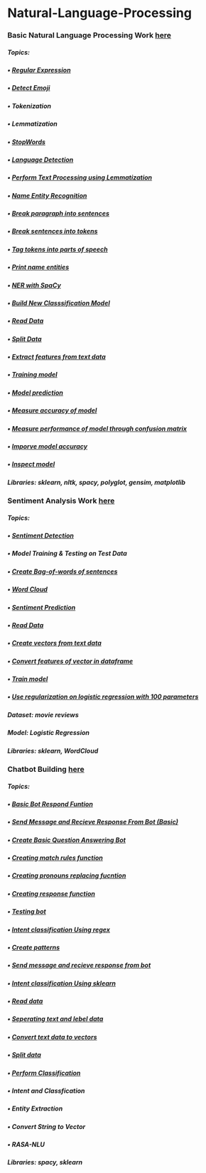 # Natural-Language-Processing

### Basic Natural Language Processing Work [here](https://github.com/Muhammad-Usama-07/Natural-Language-Processing/tree/main/NLP_Basics)
##### Topics:
#####   • [Regular Expression](https://github.com/Muhammad-Usama-07/Natural-Language-Processing/blob/af362e09992d49f39e23e3a7ccfc76c0e786ac46/NLP_Basics/workFile.ipynb)
#####   • [Detect Emoji](https://github.com/Muhammad-Usama-07/Natural-Language-Processing/blob/bc889bb71b5466e982f51ed32547414e6640e1e7/NLP_Basics/workFile.ipynb)
#####   • Tokenization
#####   • Lemmatization
#####   • [StopWords](https://github.com/Muhammad-Usama-07/Natural-Language-Processing/blob/02d7986de08967d7aa49fa5e32ca36e503159834/NLP_Basics/workFile.ipynb)
#####   • [Language Detection](https://github.com/Muhammad-Usama-07/Natural-Language-Processing/blob/62b1baeea7a44e8d27922f78d1e0d644ca109e0c/NLP_Basics/workFile.ipynb)
#####   • [Perform Text Processing using Lemmatization](https://github.com/Muhammad-Usama-07/Natural-Language-Processing/blob/3a8bb11c65de13315e55faaf7e8abc95b0c6d123/NLP_Basics/workFile.ipynb)

#####   • [Name Entity Recognition](https://github.com/Muhammad-Usama-07/Natural-Language-Processing/blob/654c6f2c79014b756a2befda58a34e4ad41a201a/NLP_Basics/workFile.ipynb)
#####         • [Break paragraph into sentences](https://github.com/Muhammad-Usama-07/Natural-Language-Processing/blob/0fbe9dfa0481aab5ba63ae4d4f4a7969a8564ea5/NLP_Basics/workFile.ipynb)
#####         • [Break sentences into tokens](https://github.com/Muhammad-Usama-07/Natural-Language-Processing/blob/0211c3fa8287a4a6238c2a9c4e8e6a1b4d05bf5c/NLP_Basics/workFile.ipynb)
#####         • [Tag tokens into parts of speech](https://github.com/Muhammad-Usama-07/Natural-Language-Processing/blob/871d159fc5d02169e54565a9bf75d8a83b3a38b0/NLP_Basics/workFile.ipynb)
#####         • [Print name entities](https://github.com/Muhammad-Usama-07/Natural-Language-Processing/blob/f7df84592f5466782bcb80cadb9cd4f8bdb3ddb8/NLP_Basics/workFile.ipynb)
#####         • [NER with SpaCy](https://github.com/Muhammad-Usama-07/Natural-Language-Processing/blob/535bbff4c590d176270a98a1a3997eb49be3374d/NLP_Basics/workFile.ipynb)

#####   • [Build New Classsification Model](https://github.com/Muhammad-Usama-07/Natural-Language-Processing/blob/d35bced30bbe27751c6f683abb23b1b7f22e3c67/NLP_Basics/workFile.ipynb)
#####         • [Read Data](https://github.com/Muhammad-Usama-07/Natural-Language-Processing/blob/ef5b7d69f4cb6916322f3b73c2f5922ef1310338/NLP_Basics/workFile.ipynb)
#####         • [Split Data](https://github.com/Muhammad-Usama-07/Natural-Language-Processing/blob/79fb5daae9a52e867008e69b4e9ae02fc08b025d/NLP_Basics/workFile.ipynb)
#####         • [Extract features from text data](https://github.com/Muhammad-Usama-07/Natural-Language-Processing/blob/e489c21d35416fd65e6d07e110f864e532d1ef97/NLP_Basics/workFile.ipynb)
#####         • [Training model](https://github.com/Muhammad-Usama-07/Natural-Language-Processing/blob/e673a339e02c0b224db5e5c2a9289982803cc0e3/NLP_Basics/workFile.ipynb)
#####         • [Model prediction](https://github.com/Muhammad-Usama-07/Natural-Language-Processing/blob/9ddbcaff034fa08e568af7f5c1527321bf62190f/NLP_Basics/workFile.ipynb)
#####         • [Measure accuracy of model](https://github.com/Muhammad-Usama-07/Natural-Language-Processing/blob/fafd4f2c1444a811debe2b06a8625e5e53269662/NLP_Basics/workFile.ipynb)
#####         • [Measure performance of model through confusion matrix](https://github.com/Muhammad-Usama-07/Natural-Language-Processing/blob/d0b8cafb2096766ec41676350dacb11951651c38/NLP_Basics/workFile.ipynb)
#####         • [Imporve model accuracy](https://github.com/Muhammad-Usama-07/Natural-Language-Processing/blob/main/NLP_Basics/workFile.ipynb)
#####         • [Inspect model](https://github.com/Muhammad-Usama-07/Natural-Language-Processing/blob/ed463c227e895ff720877388adf937b5cc9a4ae0/NLP_Basics/workFile.ipynb)

##### **Libraries:** sklearn, nltk, spacy, polyglot, gensim, matplotlib
### Sentiment Analysis Work [here](https://github.com/Muhammad-Usama-07/Natural-Language-Processing/tree/main/Sentiment_Analysis)

##### Topics:
##### • [Sentiment Detection](https://github.com/Muhammad-Usama-07/Natural-Language-Processing/blob/b251beb6c435404c97c9c4e523b99235fadcc6cd/Sentiment_Analysis/WorkFile.ipynb)
##### • Model Training & Testing on Test Data
##### • [Create Bag-of-words of sentences](https://github.com/Muhammad-Usama-07/Natural-Language-Processing/blob/ab5d1e4137a24334b21ddf45f9940929d5365092/Sentiment_Analysis/WorkFile.ipynb)
##### • [Word Cloud](https://github.com/Muhammad-Usama-07/Natural-Language-Processing/blob/d77abefbea22c346306426cb01dae3aea26d0b9c/Sentiment_Analysis/WorkFile.ipynb)


#####   • [Sentiment Prediction](https://github.com/Muhammad-Usama-07/Natural-Language-Processing/blob/474bee07ca48de961776a472696deebd259c9f36/Sentiment_Analysis/WorkFile.ipynb)
#####         • [Read Data](https://github.com/Muhammad-Usama-07/Natural-Language-Processing/blob/c5bdb75d938d6ac6b9a056907512cd4dcad11faf/Sentiment_Analysis/WorkFile.ipynb)
#####         • [Create vectors from text data](https://github.com/Muhammad-Usama-07/Natural-Language-Processing/blob/293f4f41bb4f9f16b53f4e8b19543ad677ebe678/Sentiment_Analysis/WorkFile.ipynb)
#####         • [Convert features of vector in dataframe](https://github.com/Muhammad-Usama-07/Natural-Language-Processing/blob/981095c89bb6f6737eb341688598081c97d8340d/Sentiment_Analysis/WorkFile.ipynb)
#####         • [Train model](https://github.com/Muhammad-Usama-07/Natural-Language-Processing/blob/f507eaf54a81f6e8dadaa8e70d906dd300e79141/Sentiment_Analysis/WorkFile.ipynb)
#####         • [Use regularization on logistic regression with 100 parameters](https://github.com/Muhammad-Usama-07/Natural-Language-Processing/blob/e346553daa66db229c03e159006e2d30fc2277d1/Sentiment_Analysis/WorkFile.ipynb)

##### **Dataset:** movie reviews
##### **Model:** Logistic Regression
##### **Libraries:** sklearn, WordCloud

### Chatbot Building [here](https://github.com/Muhammad-Usama-07/Natural-Language-Processing/tree/main/Chatbot_Work)
##### Topics:
#####         • [Basic Bot Respond Funtion](https://github.com/Muhammad-Usama-07/Natural-Language-Processing/blob/44491632bcf2fd106958086399ab5686db8c6d40/Chatbot_Work/practice_work.ipynb)
#####         • [Send Message and Recieve Response From Bot (Basic)](https://github.com/Muhammad-Usama-07/Natural-Language-Processing/blob/a78944aa9e93e0601f6bed0d9c4290d42315d037/Chatbot_Work/practice_work.ipynb)

#####   • [Create Basic Question Answering Bot](https://github.com/Muhammad-Usama-07/Natural-Language-Processing/blob/746b3e8ee2f2f139ab513310e0429ef6816c7c90/Chatbot_Work/practice_work.ipynb)
#####         • [Creating match rules function](https://github.com/Muhammad-Usama-07/Natural-Language-Processing/blob/1db38353d1169801c21d0d914baf7e5f8a9aeeec/Chatbot_Work/practice_work.ipynb)
#####         • [Creating pronouns replacing fucntion](https://github.com/Muhammad-Usama-07/Natural-Language-Processing/blob/fc74ae79c3148e3a283cc4c90ec5b9eb9bb22f0d/Chatbot_Work/practice_work.ipynb)
#####         • [Creating response function](https://github.com/Muhammad-Usama-07/Natural-Language-Processing/blob/172ddf48a773c0dfa31c6f78a6bc5a790f00a619/Chatbot_Work/practice_work.ipynb)
#####         • [Testing bot](https://github.com/Muhammad-Usama-07/Natural-Language-Processing/blob/c8cb6fa126ff1a96895c09a8a8695c56611ffb80/Chatbot_Work/practice_work.ipynb)

#####   • [Intent classification Using regex](https://github.com/Muhammad-Usama-07/Natural-Language-Processing/blob/4a30340e38bdc963725ce1bf96076d1f24ef8037/Chatbot_Work/practice_work.ipynb)
#####         • [Create patterns](https://github.com/Muhammad-Usama-07/Natural-Language-Processing/blob/0bb52bfc5a095b49c2eafa7da25bd9709bec009b/Chatbot_Work/practice_work.ipynb)
#####         • [Send message and recieve response from bot](https://github.com/Muhammad-Usama-07/Natural-Language-Processing/blob/e93522a745e81fc9a3a0e2dd4137927e7cd8fcc4/Chatbot_Work/practice_work.ipynb)

#####   • [Intent classification Using sklearn](https://github.com/Muhammad-Usama-07/Natural-Language-Processing/blob/7f8b9667b8bea767c66568713c844b8e53ee6af6/Chatbot_Work/practice_work.ipynb)
#####         • [Read data](https://github.com/Muhammad-Usama-07/Natural-Language-Processing/blob/464cfd2e2509d938ac9430f06545a6802a6f263f/Chatbot_Work/practice_work.ipynb)
#####         • [Seperating text and lebel data](https://github.com/Muhammad-Usama-07/Natural-Language-Processing/blob/85f7dce79c02c107c15853a172d4f556e158b71c/Chatbot_Work/practice_work.ipynb)
#####         • [Convert text data to vectors](https://github.com/Muhammad-Usama-07/Natural-Language-Processing/blob/73d337d33c002446fd46e102b1d3220b21223730/Chatbot_Work/practice_work.ipynb)
#####         • [Split data](https://github.com/Muhammad-Usama-07/Natural-Language-Processing/blob/93c1cdc7a1942814af5ffed9e02ba2d1032899ae/Chatbot_Work/practice_work.ipynb)
#####         • [Perform Classification](https://github.com/Muhammad-Usama-07/Natural-Language-Processing/blob/0bb096a3ecbe86307c590ecdab64048131bb0072/Chatbot_Work/practice_work.ipynb)

##### • Intent and Classfication
##### • Entity Extraction
##### • Convert String to Vector
##### • RASA-NLU

##### **Libraries:** spacy, sklearn

